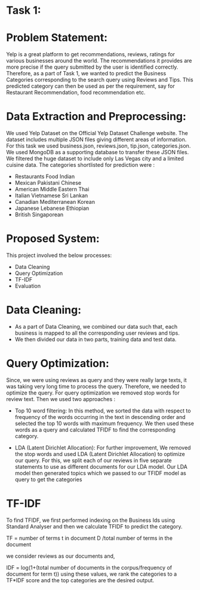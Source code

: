 # Task 1:

# Problem Statement:
Yelp is a great platform to get recommendations, reviews, ratings for various businesses around the world. The recommendations it provides are more precise if the query submitted by the user is identified correctly. Therefore, as a part of Task 1, we wanted to predict the Business Categories corresponding to the search query using Reviews and Tips. This predicted category can then be used as per the requirement, say for Restaurant Recommendation, food recommendation etc. 

# Data Extraction and Preprocessing:
We used Yelp Dataset on the Official Yelp Dataset Challenge website. The dataset includes multiple JSON files giving different areas of information. For this task we used business.json, reviews.json, tip.json, categories.json. We used MongoDB as a supporting database to transfer these JSON files. We filtered the huge dataset to include only Las Vegas city and a limited cuisine data. The categories shortlisted for prediction were :
- Restaurants Food Indian 
- Mexican Pakistani Chinese  
- American Middle Eastern Thai
- Italian Vietnamese Sri Lankan
- Canadian Mediterranean Korean
- Japanese Lebanese Ethiopian
- British Singaporean

# Proposed System:
This project involved the below processes:
- Data Cleaning
- Query Optimization
- TF-IDF
- Evaluation

# Data Cleaning:
- As a part of Data Cleaning, we combined our data such that, each business is mapped to all the corresponding user reviews and tips.
- We then divided our data in two parts, training data and test data.

# Query Optimization:
Since, we were using reviews as query and they were really large texts, it was taking very long time to process the query. Therefore, we needed to optimize the query. For query optimization we removed stop words for review text. Then we used two approaches :

- Top 10 word filtering:
  In this method, we sorted the data with respect to frequency of the words occurring in the text in descending order and selected the top 10 words with maximum frequency. We then used these words as a query and calculated TFIDF to find the corresponding category.
  
- LDA (Latent Dirichlet Allocation):
  For further improvement, We removed the stop words and used LDA (Latent Dirichlet Allocation) to optimize our query. For this, we split each of our reviews in five separate statements to use as different documents for our LDA model. Our LDA model then generated topics which we passed to our TFIDF model as query to get the categories

# TF-IDF
To find TFIDF, we first performed indexing on the Business Ids using Standard Analyser and then we calculate TFIDF to predict the category.

TF = number of terms t in document D /total number of terms in the document

we consider reviews as our documents and, 

IDF = log(1+(total number of documents in the corpus/frequency of document for term t))
using these values, we rank the categories to a TF\*IDF score and the top categories are the desired output.
